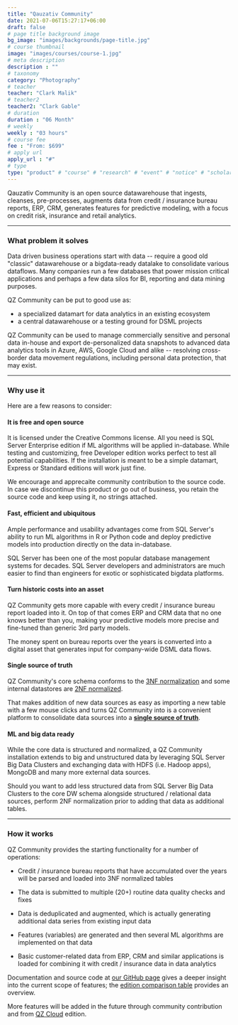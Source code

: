 ```yaml
---
title: "Qauzativ Community"
date: 2021-07-06T15:27:17+06:00
draft: false
# page title background image
bg_image: "images/backgrounds/page-title.jpg"
# course thumbnail
image: "images/courses/course-1.jpg"
# meta description
description : ""
# taxonomy
category: "Photography"
# teacher
teacher: "Clark Malik"
# teacher2
teacher2: "Clark Gable"
# duration
duration : "06 Month"
# weekly
weekly : "03 hours"
# course fee
fee : "From: $699"
# apply url
apply_url : "#"
# type
type: "product" # "course" # "research" # "event" # "notice" # "scholarship" # "post" # "deliverables"
---
```


Qauzativ Community is an open source datawarehouse that ingests, cleanses,
pre-processes, augments data from credit / insurance bureau reports, ERP, CRM,
generates features for predictive modeling, with a focus on credit risk,
insurance and retail analytics.

***

### What problem it solves

Data driven business operations start with data -- require a good old "classic"
datawarehouse or a bigdata-ready datalake to consolidate various dataflows.
Many companies run a few databases that power mission critical applications
and perhaps a few data silos for BI, reporting and data mining purposes.

QZ Community can be put to good use as:

* a specialized datamart for data analytics in an existing ecosystem
* a central datawarehouse or a testing ground for DSML projects

QZ Community can be used to manage commercially sensitive and personal data
in-house and export de-personalized data snapshots to advanced data analytics
tools in Azure, AWS, Google Cloud and alike -- resolving cross-border data
movement regulations, including personal data protection, that may exist.

***

### Why use it

Here are a few reasons to consider:

#### It is free and open source

It is licensed under the Creative Commons license.
All you need is SQL Server Enterprise edition if ML algorithms will be
applied in-database. While testing and customizing, free Developer
edition works perfect to test all potential capabilities.
If the installation is meant to be a simple datamart, Express or Standard
editions will work just fine.

We encourage and apprecaite community contribution to the source code.
In case we discontinue this product or go out of business, you retain
the source code and keep using it, no strings attached.

#### Fast, efficient and ubiquitous

Ample performance and usability advantages come from SQL Server's ability
to run ML algorithms in R or Python code and deploy predictive models into
production directly on the data in-database.

SQL Server has been one of the most popular database management systems
for decades. SQL Server developers and administrators are much easier to find
than engineers for exotic or sophisticated bigdata platforms.

#### Turn historic costs into an asset

QZ Community gets more capable with every credit / insurance bureau report
loaded into it. On top of that comes ERP and CRM data that no one knows better
than you, making your predictive models more precise and fine-tuned than
generic 3rd party models.

The money spent on bureau reports over the years is converted into a digital
asset that generates input for company-wide DSML data flows.

#### Single source of truth

QZ Community's core schema conforms to the
[3NF normalization](https://en.wikipedia.org/wiki/Third_normal_form)
and some internal datastores are
[2NF normalized](https://en.wikipedia.org/wiki/Second_normal_form).

That makes addition of new data sources as easy as importing a new table
with a few mouse clicks and turns QZ Community into is a convenient platform
to consolidate data sources into a [**single source of truth**](https://en.wikipedia.org/wiki/Single_source_of_truth).

#### ML and big data ready

While the core data is structured and normalized, a QZ Community installation
extends to big and unstructured data by leveraging SQL Server Big Data Clusters
and exchanging data with HDFS (i.e. Hadoop apps), MongoDB and many more
external data sources.

Should you want to add less structured data from SQL Server Big Data Clusters
to the core DW schema alongside structured / relational data sources,
perform 2NF normalization prior to adding that data as additional tables.

***

### How it works

QZ Community provides the starting functionality for a number of operations:

* Credit / insurance bureau reports that have accumulated over the years
  will be parsed and loaded into 3NF normalized tables

* The data is submitted to multiple (20+) routine data quality checks and fixes

* Data is deduplicated and augmented, which is actually generating additional
  data series from existing input data

* Features (variables) are generated and then several ML algorithms
  are implemented on that data

* Basic customer-related data from ERP, CRM and similar applications
  is loaded for combining it with credit / insurance data in data analytics

Documentation and source code at [our GitHub page](https://github.com/Qauzativ)
gives a deeper insight into the current scope of features;
the [edition comparison table](/product) provides an overview.

More features will be added in the future through community contribution
and from [QZ Cloud](/product/qauzativ_cloud) edition.
